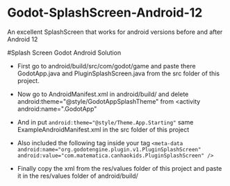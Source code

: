 # Godot-SplashScreen-Android-12
An excellent SplashScreen that works for android versions before and after Android 12

#Splash Screen Godot Android Solution

- First go to android/build/src/com/godot/game and paste there GodotApp.java and PluginSplashScreen.java from the src folder of this project.

- Now go to AndroidManifest.xml in android/build/ and delete android:theme="@style/GodotAppSplashTheme" from
<activity android:name=".GodotApp"
- And in <application>put 
`android:theme="@style/Theme.App.Starting"`
same ExampleAndroidManifest.xml in the src folder of this project

- Also included the following tag inside your <application> tag
`<meta-data
 android:name="org.godotengine.plugin.v1.PluginSplashScreen"
 android:value="com.matematica.canhaokids.PluginSplashScreen" /> `
  
 - Finally copy the xml from the res/values ​​folder of this project and paste it in the res/values ​​folder of android/build/
